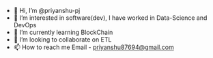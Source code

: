 - 👋 Hi, I’m @priyanshu-pj
- 👀 I’m interested in software(dev), I have worked in Data-Science and DevOps
- 🌱 I’m currently learning BlockChain
- 💞️ I’m looking to collaborate on ETL
- 📫 How to reach me Email - priyanshu87694@gmail.com

<!---
priyanshu-pj/priyanshu-pj is a ✨ special ✨ repository because its `README.md` (this file) appears on your GitHub profile.
You can click the Preview link to take a look at your changes.
--->
